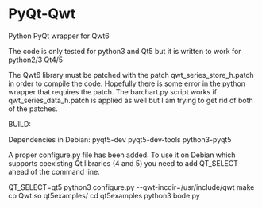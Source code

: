 # PyQt-Qwt
Python PyQt wrapper for Qwt6

The code is only tested for python3 and Qt5 but it
is written to work for python2/3 Qt4/5

The Qwt6 library must be patched with the patch
qwt_series_store_h.patch in order to compile the code.
Hopefully there is some error in the python wrapper
that requires the patch.
The barchart.py script works if qwt_series_data_h.patch is applied 
as well but I am trying to get rid of both of the patches.


BUILD:

Dependencies in Debian:
pyqt5-dev pyqt5-dev-tools python3-pyqt5

A proper configure.py file has been added. To use it on Debian
which supports coexisting Qt libraries (4 and 5) you need to 
add QT_SELECT ahead of the command line.

QT_SELECT=qt5 python3 configure.py --qwt-incdir=/usr/include/qwt
make
cp Qwt.so  qt5examples/
cd qt5examples
python3 bode.py
